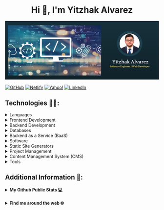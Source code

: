 <h1 align="center">Hi &#128075;, I'm Yitzhak Alvarez</h1>

<img src="https://github.com/yitzhakalvarez/yitzhakalvarez/blob/main/banner.png" alt="banner that says Yitzhak Alvarez - software engineer, web developer.">

[![GitHub](https://img.shields.io/badge/-yitzhakalvarez-%23121011?style=flat&logo=github&logoColor=white)](https://github.com/yitzhakalvarez 'Follow me on GitHub')
[![Netlify](https://img.shields.io/badge/-yitzhakalvarez.com-%23000000?style=flat&logo=netlify&logoColor=#00C7B7)](https://yitzhakalvarez.com/)
[![Yahoo!](https://img.shields.io/badge/-yitzhak.alvarez1998@yahoo.com-6001D2?style=flat&logo=Yahoo!&logoColor=white)](mailto:yitzhak.alvarez1998@yahoo.com 'Connect via Email')
[![LinkedIn](https://img.shields.io/badge/-yitzhakalvarez-%230077B5?style=flat&logo=linkedin&logoColor=white)](https://www.linkedin.com/in/yitzhakalvarez/ 'Connect on LinkedIn')

## Technologies &#x1F468;&#x200D;&#x1F4BB;:

<details>
<summary>Languages</summary>

![JavaScript](https://img.shields.io/badge/javascript-%23323330.svg?style=flat&logo=javascript&logoColor=%23F7DF1E)
![Java](https://img.shields.io/badge/java-%23ED8B00.svg?style=flat&logo=java&logoColor=white)
![Python](https://img.shields.io/badge/python-3670A0?style=flat&logo=python&logoColor=ffdd54)
![PHP](https://img.shields.io/badge/php-%23777BB4.svg?style=flat&logo=php&logoColor=white)
![jQuery](https://img.shields.io/badge/jquery-%230769AD.svg?style=flat&logo=jquery&logoColor=white)

</details>

<details>
<summary>Frontend Development</summary>

![Vue.js](https://img.shields.io/badge/vuejs-%2335495e.svg?style=flat&logo=vuedotjs&logoColor=%234FC08D)
![React](https://img.shields.io/badge/react-%2320232a.svg?style=flat&logo=react&logoColor=%2361DAFB)
![CSS3](https://img.shields.io/badge/css3-%231572B6.svg?style=flat&logo=css3&logoColor=white)
![SASS](https://img.shields.io/badge/SASS-hotpink.svg?style=flat&logo=SASS&logoColor=white)
![HTML5](https://img.shields.io/badge/html5-%23E34F26?style=flat&logo=html5&logoColor=white)
![TailwindCSS](https://img.shields.io/badge/tailwindcss-%2338B2AC.svg?style=flat&logo=tailwind-css&logoColor=white)
![Babel](https://img.shields.io/badge/Babel-F9DC3e?style=flat&logo=babel&logoColor=black)
![Vuetify](https://img.shields.io/badge/Vuetify-1867C0?style=flat&logo=vuetify&logoColor=AEDDFF)
![Bootstrap](https://img.shields.io/badge/bootstrap-%23563D7C.svg?style=flat&logo=bootstrap&logoColor=white)
![Styled Components](https://img.shields.io/badge/styled--components-DB7093?style=flat&logo=styled-components&logoColor=white)

</details>

<details>
<summary>Backend Development</summary>

![NodeJS](https://img.shields.io/badge/node.js-6DA55F?style=flat&logo=node.js&logoColor=white)
![Express.js](https://img.shields.io/badge/express.js-%23404d59.svg?style=flat&logo=express&logoColor=%2361DAFB)
![GraphQL](https://img.shields.io/badge/-GraphQL-E10098?style=flat&logo=graphql&logoColor=white)

</details>

<details>
<summary>Databases</summary>

![MySQL](https://img.shields.io/badge/mysql-%2300f.svg?style=flat&logo=mysql&logoColor=white)

</details>

<details>
<summary>Backend as a Service (BaaS)</summary>

![Heroku](https://img.shields.io/badge/heroku-%23430098.svg?style=flat&logo=heroku&logoColor=white)
![Netlify](https://img.shields.io/badge/netlify-%23000000.svg?style=flat&logo=netlify&logoColor=#00C7B7)

</details>

<details>
<summary>Software</summary>

![Postman](https://img.shields.io/badge/Postman-FF6C37?style=flat&logo=postman&logoColor=white)
![Figma](https://img.shields.io/badge/figma-%23F24E1E.svg?style=flat&logo=figma&logoColor=white)
![Adobe Lightroom](https://img.shields.io/badge/Adobe%20Lightroom-31A8FF.svg?style=flat&logo=Adobe%20Lightroom&logoColor=white)
![Adobe Photoshop](https://img.shields.io/badge/adobe%20photoshop-%2331A8FF.svg?style=flat&logo=adobe%20photoshop&logoColor=white)
![Canva](https://img.shields.io/badge/Canva-%2300C4CC.svg?style=flat&logo=Canva&logoColor=white)

</details>

<details>
<summary>Static Site Generators</summary>

![Gatsby](https://img.shields.io/badge/Gatsby-%23663399.svg?style=flat&logo=gatsby&logoColor=white)

</details>

<details>
<summary>Project Management</summary>

![Trello](https://img.shields.io/badge/Trello-%23026AA7.svg?style=flat&logo=Trello&logoColor=white)
![Airtable](https://img.shields.io/badge/Airtable-18BFFF?style=flat&logo=Airtable&logoColor=white)
![Static Badge](https://img.shields.io/badge/ClickUp-%237B68EE?style=flat&logo=clickup&logoColor=white)

</details>

<details>
<summary>Content Management System (CMS)</summary>

![WordPress](https://img.shields.io/badge/WordPress-%23117AC9.svg?style=flat&logo=WordPress&logoColor=white)
![Static Badge](https://img.shields.io/badge/Wix-%230C6EFC?style=flat&logo=wix&logoColor=white)
![Static Badge](https://img.shields.io/badge/Shopify-%237AB55C?style=flat&logo=shopify&logoColor=white)

</details>

<details>
<summary>Tools</summary>

![Microsoft Excel](https://img.shields.io/badge/Microsoft_Excel-217346?style=flat&logo=microsoft-excel&logoColor=white)
![Git](https://img.shields.io/badge/git-%23F05033.svg?style=flat&logo=git&logoColor=white)
![NPM](https://img.shields.io/badge/NPM-%23000000.svg?style=flat&logo=npm&logoColor=white)
![Yarn](https://img.shields.io/badge/yarn-%232C8EBB.svg?style=flat&logo=yarn&logoColor=white)
![Visual Studio Code](https://img.shields.io/badge/Visual%20Studio%20Code-0078d7.svg?style=flat&logo=visual-studio-code&logoColor=white)

</details>

## Additional Information &#x1F4AC;:

</details>

<h4><details>
    <summary>My Github Public Stats &#x1F4BB;</summary>

![Github Stats](https://github-readme-stats.vercel.app/api?username=yitzhakalvarez&count_private=true&show_icons=true&theme=blueberry&include_all_commits=true)

![Top Langs](https://github-readme-stats.vercel.app/api/top-langs/?username=yitzhakalvarez&layout=compact&theme=blueberry)

![Visitor Badge](https://komarev.com/ghpvc/?username=yitzhakalvarez&label=Profile%20views&color=0e75b6&style=flat)

---

</details></h4>

<h4><details>
    <summary>Find me around the web &#x1F310;</summary>

[![Twitter](https://img.shields.io/badge/-@nyc__yitzhak-%231DA1F2?style=flat&logo=Twitter&logoColor=white)](https://twitter.com/nyc_yitzhak 'Follow me on Twitter')
[![Instagram](https://img.shields.io/badge/-@alvarezshoots-%23E4405F?style=flat&logo=Instagram&logoColor=white)](https://www.instagram.com/alvarezshoots/ 'Follow me on Instagram')

</details></h4>
